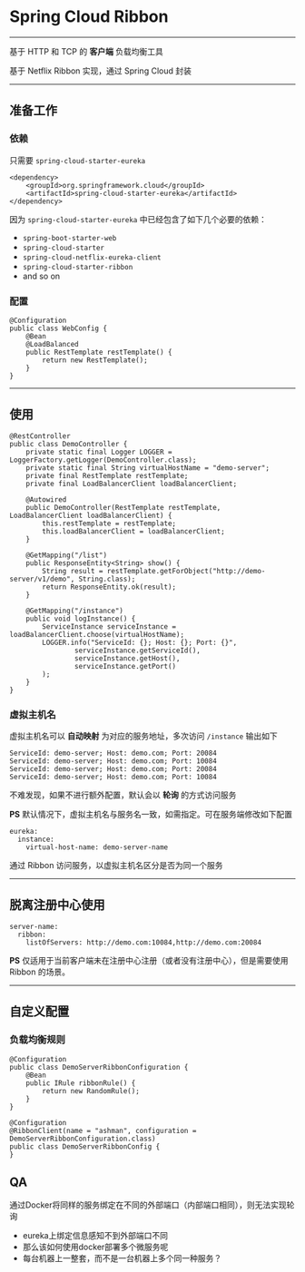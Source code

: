 # Spring Cloud Ribbon

---

基于 HTTP 和 TCP 的 **客户端** 负载均衡工具

基于 Netflix Ribbon 实现，通过 Spring Cloud 封装

---

## 准备工作

### 依赖

只需要 `spring-cloud-starter-eureka`

```
<dependency>
	<groupId>org.springframework.cloud</groupId>
	<artifactId>spring-cloud-starter-eureka</artifactId>
</dependency>
```

因为 `spring-cloud-starter-eureka` 中已经包含了如下几个必要的依赖：

- `spring-boot-starter-web`
- `spring-cloud-starter`
- `spring-cloud-netflix-eureka-client`
- `spring-cloud-starter-ribbon`
- and so on

### 配置

```
@Configuration
public class WebConfig {
    @Bean
    @LoadBalanced
    public RestTemplate restTemplate() {
        return new RestTemplate();
    }
}
```

---

## 使用

```
@RestController
public class DemoController {
    private static final Logger LOGGER = LoggerFactory.getLogger(DemoController.class);
    private static final String virtualHostName = "demo-server";
    private final RestTemplate restTemplate;
    private final LoadBalancerClient loadBalancerClient;

    @Autowired
    public DemoController(RestTemplate restTemplate, LoadBalancerClient loadBalancerClient) {
        this.restTemplate = restTemplate;
        this.loadBalancerClient = loadBalancerClient;
    }

    @GetMapping("/list")
    public ResponseEntity<String> show() {
        String result = restTemplate.getForObject("http://demo-server/v1/demo", String.class);
        return ResponseEntity.ok(result);
    }
    
    @GetMapping("/instance")
    public void logInstance() {
        ServiceInstance serviceInstance = loadBalancerClient.choose(virtualHostName);
        LOGGER.info("ServiceId: {}; Host: {}; Port: {}",
                serviceInstance.getServiceId(),
                serviceInstance.getHost(),
                serviceInstance.getPort()
        );
    }
}
```

### 虚拟主机名

虚拟主机名可以 **自动映射** 为对应的服务地址，多次访问 `/instance` 输出如下

```
ServiceId: demo-server; Host: demo.com; Port: 20084
ServiceId: demo-server; Host: demo.com; Port: 10084
ServiceId: demo-server; Host: demo.com; Port: 20084
ServiceId: demo-server; Host: demo.com; Port: 10084
```

不难发现，如果不进行额外配置，默认会以 **轮询** 的方式访问服务

**PS** 默认情况下，虚拟主机名与服务名一致，如需指定。可在服务端修改如下配置

```
eureka:
  instance:
    virtual-host-name: demo-server-name
```

通过 Ribbon 访问服务，以虚拟主机名区分是否为同一个服务

---

## 脱离注册中心使用

```
server-name:
  ribbon:
    listOfServers: http://demo.com:10084,http://demo.com:20084
```

**PS** 仅适用于当前客户端未在注册中心注册（或者没有注册中心），但是需要使用 Ribbon 的场景。

---

## 自定义配置

### 负载均衡规则

```
@Configuration
public class DemoServerRibbonConfiguration {
    @Bean
    public IRule ribbonRule() {
        return new RandomRule();
    }
}
```
```
@Configuration
@RibbonClient(name = "ashman", configuration = DemoServerRibbonConfiguration.class)
public class DemoServerRibbonConfig {
}
```












## QA

通过Docker将同样的服务绑定在不同的外部端口（内部端口相同），则无法实现轮询

- eureka上绑定信息感知不到外部端口不同
- 那么该如何使用docker部署多个微服务呢
- 每台机器上一整套，而不是一台机器上多个同一种服务？


